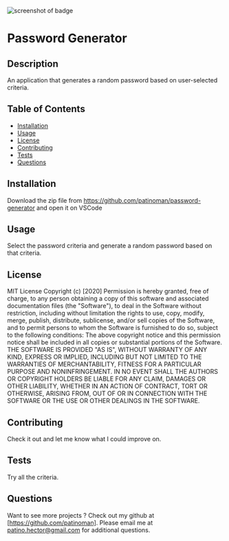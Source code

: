 
![screenshot of badge](https://img.shields.io/badge/license-MIT-blue.svg)
# Password Generator
## Description
        
An application that generates a random password based on user-selected criteria.
## Table of Contents
* [Installation](#installation)
* [Usage](#usage)
* [License](#license)
* [Contributing](#contributing)
* [Tests](#tests)
* [Questions](#questions)
## Installation
Download the zip file from https://github.com/patinoman/password-generator and open it on VSCode
## Usage
Select the password criteria and generate a random password based on that criteria.
## License

MIT License
Copyright (c) [2020]
Permission is hereby granted, free of charge, to any person obtaining a copy
of this software and associated documentation files (the "Software"), to deal
in the Software without restriction, including without limitation the rights
to use, copy, modify, merge, publish, distribute, sublicense, and/or sell
copies of the Software, and to permit persons to whom the Software is
furnished to do so, subject to the following conditions:
The above copyright notice and this permission notice shall be included in all
copies or substantial portions of the Software.
THE SOFTWARE IS PROVIDED "AS IS", WITHOUT WARRANTY OF ANY KIND, EXPRESS OR
IMPLIED, INCLUDING BUT NOT LIMITED TO THE WARRANTIES OF MERCHANTABILITY,
FITNESS FOR A PARTICULAR PURPOSE AND NONINFRINGEMENT. IN NO EVENT SHALL THE
AUTHORS OR COPYRIGHT HOLDERS BE LIABLE FOR ANY CLAIM, DAMAGES OR OTHER
LIABILITY, WHETHER IN AN ACTION OF CONTRACT, TORT OR OTHERWISE, ARISING FROM,
OUT OF OR IN CONNECTION WITH THE SOFTWARE OR THE USE OR OTHER DEALINGS IN THE
SOFTWARE.
## Contributing
Check it out and let me know what I could improve on.
## Tests
Try all the criteria.
## Questions
Want to see more projects ? Check out my github at [https://github.com/patinoman].
Please email me at patino.hector@gmail.com for additional questions.